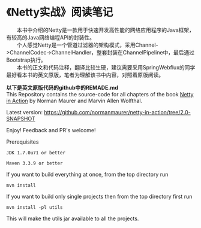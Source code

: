 # 《Netty实战》阅读笔记
&emsp;&emsp;本书中介绍的Netty是一款用于快速开发高性能的网络应用程序的Java框架，有较高的Java网络编程API的封装性。  
&emsp;&emsp;个人感觉Netty是一个管道过滤器的架构模式，采用Channel->ChannelCodec->ChannelHandler，整套封装在ChannelPipeline中，最后通过Bootstrap执行。  
&emsp;&emsp;本书的正文和代码注释，翻译比较生硬，建议需要采用SpringWebflux的同学最好看本书的英文原版，笔者为理解该书中内容，对照着原版阅读。
  
**以下是英文原版代码的github中的REMADE.md**  
This Repository contains the source-code for all chapters of the book [Netty in Action](http://manning.com/maurer)
by Norman Maurer and Marvin Allen Wolfthal.

Latest version: https://github.com/normanmaurer/netty-in-action/tree/2.0-SNAPSHOT

Enjoy! Feedback and PR's welcome!


Prerequisites

	JDK 1.7.0u71 or better

	Maven 3.3.9 or better


If you want to build everything at once, from the top directory run

	mvn install


If you want to build only single projects then from the top directory first run

	mvn install -pl utils


This will make the utils jar available to all the projects.
